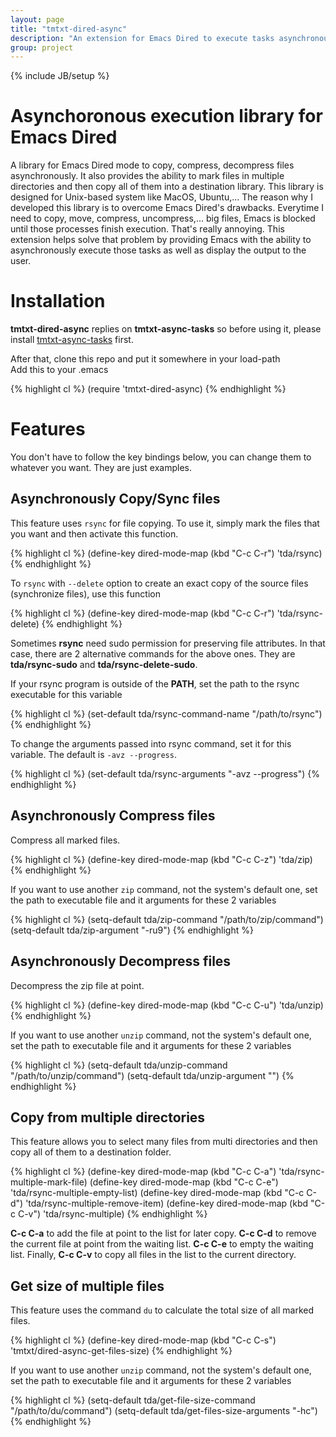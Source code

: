 ```yaml
---
layout: page
title: "tmtxt-dired-async"
description: "An extension for Emacs Dired to execute tasks asynchronously"
group: project
---
```

{% include JB/setup %}

# Asynchoronous execution library for Emacs Dired

A library for Emacs Dired mode to copy, compress, decompress files
asynchronously. It also provides the ability to mark files in multiple
directories and then copy all of them into a destination library. This
library is designed for Unix-based system like MacOS, Ubuntu,... The
reason why I developed this library is to overcome Emacs Dired's
drawbacks. Everytime I need to copy, move, compress, uncompress,... big
files, Emacs is blocked until those processes finish execution. That's
really annoying. This extension helps solve that problem by providing
Emacs with the ability to asynchronously execute those tasks as well as
display the output to the user.

# Installation

**tmtxt-dired-async** replies on **tmtxt-async-tasks** so before using it,
please install [tmtxt-async-tasks](/tmtxt-async-tasks.html) first.

After that, clone this repo and put it somewhere in your load-path  
Add this to your .emacs

{% highlight cl %}
(require 'tmtxt-dired-async)
{% endhighlight %}

# Features

You don't have to follow the key bindings below, you can change them to whatever
you want. They are just examples.

## Asynchronously Copy/Sync files

This feature uses `rsync` for file copying. To use it, simply mark the files
that you want and then activate this function.

{% highlight cl %}
(define-key dired-mode-map (kbd "C-c C-r") 'tda/rsync)
{% endhighlight %}

To `rsync` with `--delete` option to create an exact copy of the source files
(synchronize files), use this function

{% highlight cl %}
(define-key dired-mode-map (kbd "C-c C-r") 'tda/rsync-delete)
{% endhighlight %}

Sometimes **rsync** need sudo permission for preserving file attributes. In that
case, there are 2 alternative commands for the above ones. They are
**tda/rsync-sudo** and **tda/rsync-delete-sudo**.

If your rsync program is outside of the **PATH**, set the path to the rsync
executable for this variable

{% highlight cl %}
(set-default tda/rsync-command-name "/path/to/rsync")
{% endhighlight %}

To change the arguments passed into rsync command, set it for this variable. The
default is `-avz --progress`.

{% highlight cl %}
(set-default tda/rsync-arguments "-avz --progress")
{% endhighlight %}

## Asynchronously Compress files

Compress all marked files.

{% highlight cl %}
(define-key dired-mode-map (kbd "C-c C-z") 'tda/zip)
{% endhighlight %}

If you want to use another `zip` command, not the system's default one, set the
path to executable file and it arguments for these 2 variables

{% highlight cl %}
(setq-default tda/zip-command "/path/to/zip/command")
(setq-default tda/zip-argument "-ru9")
{% endhighlight %}

## Asynchronously Decompress files

Decompress the zip file at point.

{% highlight cl %}
(define-key dired-mode-map (kbd "C-c C-u") 'tda/unzip)
{% endhighlight %}

If you want to use another `unzip` command, not the system's default one, set the
path to executable file and it arguments for these 2 variables

{% highlight cl %}
(setq-default tda/unzip-command "/path/to/unzip/command")
(setq-default tda/unzip-argument "")
{% endhighlight %}

## Copy from multiple directories

This feature allows you to select many files from multi directories and then
copy all of them to a destination folder.

{% highlight cl %}
(define-key dired-mode-map (kbd "C-c C-a") 'tda/rsync-multiple-mark-file)
(define-key dired-mode-map (kbd "C-c C-e") 'tda/rsync-multiple-empty-list)
(define-key dired-mode-map (kbd "C-c C-d") 'tda/rsync-multiple-remove-item)
(define-key dired-mode-map (kbd "C-c C-v") 'tda/rsync-multiple)
{% endhighlight %}

**C-c C-a** to add the file at point to the list for later copy. **C-c C-d** to
remove the current file at point from the waiting list. **C-c C-e** to empty the
waiting list. Finally, **C-c C-v** to copy all files in the list to the current
directory.

## Get size of multiple files

This feature uses the command `du` to calculate the total size of all marked
files.

{% highlight cl %}
(define-key dired-mode-map (kbd "C-c C-s") 'tmtxt/dired-async-get-files-size)
{% endhighlight %}

If you want to use another `unzip` command, not the system's default one, set the
path to executable file and it arguments for these 2 variables

{% highlight cl %}
(setq-default tda/get-file-size-command "/path/to/du/command")
(setq-default tda/get-files-size-arguments "-hc")
{% endhighlight %}
